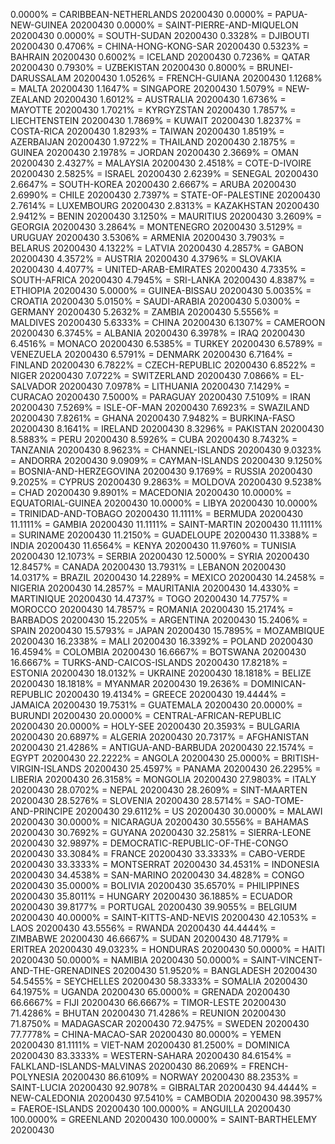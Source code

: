 0.0000% = CARIBBEAN-NETHERLANDS 20200430 
0.0000% = PAPUA-NEW-GUINEA 20200430 
0.0000% = SAINT-PIERRE-AND-MIQUELON 20200430 
0.0000% = SOUTH-SUDAN 20200430 
0.3328% = DJIBOUTI 20200430 
0.4706% = CHINA-HONG-KONG-SAR 20200430 
0.5323% = BAHRAIN 20200430 
0.6002% = ICELAND 20200430 
0.7236% = QATAR 20200430 
0.7930% = UZBEKISTAN 20200430 
0.8000% = BRUNEI-DARUSSALAM 20200430 
1.0526% = FRENCH-GUIANA 20200430 
1.1268% = MALTA 20200430 
1.1647% = SINGAPORE 20200430 
1.5079% = NEW-ZEALAND 20200430 
1.6012% = AUSTRALIA 20200430 
1.6736% = MAYOTTE 20200430 
1.7021% = KYRGYZSTAN 20200430 
1.7857% = LIECHTENSTEIN 20200430 
1.7869% = KUWAIT 20200430 
1.8237% = COSTA-RICA 20200430 
1.8293% = TAIWAN 20200430 
1.8519% = AZERBAIJAN 20200430 
1.9722% = THAILAND 20200430 
2.1875% = GUINEA 20200430 
2.1978% = JORDAN 20200430 
2.3669% = OMAN 20200430 
2.4327% = MALAYSIA 20200430 
2.4518% = COTE-D-IVOIRE 20200430 
2.5825% = ISRAEL 20200430 
2.6239% = SENEGAL 20200430 
2.6647% = SOUTH-KOREA 20200430 
2.6667% = ARUBA 20200430 
2.6990% = CHILE 20200430 
2.7397% = STATE-OF-PALESTINE 20200430 
2.7614% = LUXEMBOURG 20200430 
2.8313% = KAZAKHSTAN 20200430 
2.9412% = BENIN 20200430 
3.1250% = MAURITIUS 20200430 
3.2609% = GEORGIA 20200430 
3.2864% = MONTENEGRO 20200430 
3.5129% = URUGUAY 20200430 
3.5306% = ARMENIA 20200430 
3.7903% = BELARUS 20200430 
4.1322% = LATVIA 20200430 
4.2857% = GABON 20200430 
4.3572% = AUSTRIA 20200430 
4.3796% = SLOVAKIA 20200430 
4.4077% = UNITED-ARAB-EMIRATES 20200430 
4.7335% = SOUTH-AFRICA 20200430 
4.7945% = SRI-LANKA 20200430 
4.8387% = ETHIOPIA 20200430 
5.0000% = GUINEA-BISSAU 20200430 
5.0035% = CROATIA 20200430 
5.0150% = SAUDI-ARABIA 20200430 
5.0300% = GERMANY 20200430 
5.2632% = ZAMBIA 20200430 
5.5556% = MALDIVES 20200430 
5.6333% = CHINA 20200430 
6.1307% = CAMEROON 20200430 
6.3745% = ALBANIA 20200430 
6.3978% = IRAQ 20200430 
6.4516% = MONACO 20200430 
6.5385% = TURKEY 20200430 
6.5789% = VENEZUELA 20200430 
6.5791% = DENMARK 20200430 
6.7164% = FINLAND 20200430 
6.7822% = CZECH-REPUBLIC 20200430 
6.8522% = NIGER 20200430 
7.0722% = SWITZERLAND 20200430 
7.0866% = EL-SALVADOR 20200430 
7.0978% = LITHUANIA 20200430 
7.1429% = CURACAO 20200430 
7.5000% = PARAGUAY 20200430 
7.5109% = IRAN 20200430 
7.5269% = ISLE-OF-MAN 20200430 
7.6923% = SWAZILAND 20200430 
7.8261% = GHANA 20200430 
7.9482% = BURKINA-FASO 20200430 
8.1641% = IRELAND 20200430 
8.3296% = PAKISTAN 20200430 
8.5883% = PERU 20200430 
8.5926% = CUBA 20200430 
8.7432% = TANZANIA 20200430 
8.9623% = CHANNEL-ISLANDS 20200430 
9.0323% = ANDORRA 20200430 
9.0909% = CAYMAN-ISLANDS 20200430 
9.1250% = BOSNIA-AND-HERZEGOVINA 20200430 
9.1769% = RUSSIA 20200430 
9.2025% = CYPRUS 20200430 
9.2863% = MOLDOVA 20200430 
9.5238% = CHAD 20200430 
9.8901% = MACEDONIA 20200430 
10.0000% = EQUATORIAL-GUINEA 20200430 
10.0000% = LIBYA 20200430 
10.0000% = TRINIDAD-AND-TOBAGO 20200430 
11.1111% = BERMUDA 20200430 
11.1111% = GAMBIA 20200430 
11.1111% = SAINT-MARTIN 20200430 
11.1111% = SURINAME 20200430 
11.2150% = GUADELOUPE 20200430 
11.3388% = INDIA 20200430 
11.6564% = KENYA 20200430 
11.9760% = TUNISIA 20200430 
12.1073% = SERBIA 20200430 
12.5000% = SYRIA 20200430 
12.8457% = CANADA 20200430 
13.7931% = LEBANON 20200430 
14.0317% = BRAZIL 20200430 
14.2289% = MEXICO 20200430 
14.2458% = NIGERIA 20200430 
14.2857% = MAURITANIA 20200430 
14.4330% = MARTINIQUE 20200430 
14.4737% = TOGO 20200430 
14.7757% = MOROCCO 20200430 
14.7857% = ROMANIA 20200430 
15.2174% = BARBADOS 20200430 
15.2205% = ARGENTINA 20200430 
15.2406% = SPAIN 20200430 
15.5793% = JAPAN 20200430 
15.7895% = MOZAMBIQUE 20200430 
16.2338% = MALI 20200430 
16.3392% = POLAND 20200430 
16.4594% = COLOMBIA 20200430 
16.6667% = BOTSWANA 20200430 
16.6667% = TURKS-AND-CAICOS-ISLANDS 20200430 
17.8218% = ESTONIA 20200430 
18.0132% = UKRAINE 20200430 
18.1818% = BELIZE 20200430 
18.1818% = MYANMAR 20200430 
19.2636% = DOMINICAN-REPUBLIC 20200430 
19.4134% = GREECE 20200430 
19.4444% = JAMAICA 20200430 
19.7531% = GUATEMALA 20200430 
20.0000% = BURUNDI 20200430 
20.0000% = CENTRAL-AFRICAN-REPUBLIC 20200430 
20.0000% = HOLY-SEE 20200430 
20.3593% = BULGARIA 20200430 
20.6897% = ALGERIA 20200430 
20.7317% = AFGHANISTAN 20200430 
21.4286% = ANTIGUA-AND-BARBUDA 20200430 
22.1574% = EGYPT 20200430 
22.2222% = ANGOLA 20200430 
25.0000% = BRITISH-VIRGIN-ISLANDS 20200430 
25.4597% = PANAMA 20200430 
26.2295% = LIBERIA 20200430 
26.3158% = MONGOLIA 20200430 
27.9803% = ITALY 20200430 
28.0702% = NEPAL 20200430 
28.2609% = SINT-MAARTEN 20200430 
28.5276% = SLOVENIA 20200430 
28.5714% = SAO-TOME-AND-PRINCIPE 20200430 
29.6112% = US 20200430 
30.0000% = MALAWI 20200430 
30.0000% = NICARAGUA 20200430 
30.5556% = BAHAMAS 20200430 
30.7692% = GUYANA 20200430 
32.2581% = SIERRA-LEONE 20200430 
32.9897% = DEMOCRATIC-REPUBLIC-OF-THE-CONGO 20200430 
33.3084% = FRANCE 20200430 
33.3333% = CABO-VERDE 20200430 
33.3333% = MONTSERRAT 20200430 
34.4531% = INDONESIA 20200430 
34.4538% = SAN-MARINO 20200430 
34.4828% = CONGO 20200430 
35.0000% = BOLIVIA 20200430 
35.6570% = PHILIPPINES 20200430 
35.8011% = HUNGARY 20200430 
36.1885% = ECUADOR 20200430 
39.8177% = PORTUGAL 20200430 
39.9055% = BELGIUM 20200430 
40.0000% = SAINT-KITTS-AND-NEVIS 20200430 
42.1053% = LAOS 20200430 
43.5556% = RWANDA 20200430 
44.4444% = ZIMBABWE 20200430 
46.6667% = SUDAN 20200430 
48.7179% = ERITREA 20200430 
49.0323% = HONDURAS 20200430 
50.0000% = HAITI 20200430 
50.0000% = NAMIBIA 20200430 
50.0000% = SAINT-VINCENT-AND-THE-GRENADINES 20200430 
51.9520% = BANGLADESH 20200430 
54.5455% = SEYCHELLES 20200430 
58.3333% = SOMALIA 20200430 
64.1975% = UGANDA 20200430 
65.0000% = GRENADA 20200430 
66.6667% = FIJI 20200430 
66.6667% = TIMOR-LESTE 20200430 
71.4286% = BHUTAN 20200430 
71.4286% = REUNION 20200430 
71.8750% = MADAGASCAR 20200430 
72.9475% = SWEDEN 20200430 
77.7778% = CHINA-MACAO-SAR 20200430 
80.0000% = YEMEN 20200430 
81.1111% = VIET-NAM 20200430 
81.2500% = DOMINICA 20200430 
83.3333% = WESTERN-SAHARA 20200430 
84.6154% = FALKLAND-ISLANDS-MALVINAS 20200430 
86.2069% = FRENCH-POLYNESIA 20200430 
86.6109% = NORWAY 20200430 
88.2353% = SAINT-LUCIA 20200430 
92.9078% = GIBRALTAR 20200430 
94.4444% = NEW-CALEDONIA 20200430 
97.5410% = CAMBODIA 20200430 
98.3957% = FAEROE-ISLANDS 20200430 
100.0000% = ANGUILLA 20200430 
100.0000% = GREENLAND 20200430 
100.0000% = SAINT-BARTHELEMY 20200430 
